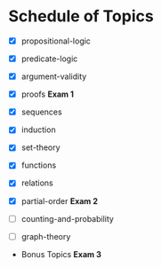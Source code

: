 
# Schedule of Topics

* [x] propositional-logic
* [x] predicate-logic
* [x] argument-validity
* [x] proofs
**Exam 1**

* [x] sequences
* [x] induction
* [x] set-theory
* [x] functions
* [x] relations
* [x] partial-order
**Exam 2**

* [ ] counting-and-probability
* [ ] graph-theory
* Bonus Topics
**Exam 3**

